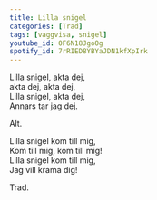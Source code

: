 ```yaml
---
title: Lilla snigel
categories: [Trad]
tags: [vaggvisa, snigel]
youtube_id: 0F6N18JgoOg
spotify_id: 7rRIED8YBYaJDN1kfXpIrk
---
```


Lilla snigel, akta dej,   
akta dej, akta dej,  
Lilla snigel, akta dej,   
Annars tar jag dej.

Alt.
  
Lilla snigel kom till mig,  
Kom till mig, kom till mig!  
Lilla snigel kom till mig,   
Jag vill krama dig!



Trad.